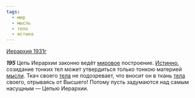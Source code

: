 ```yaml
---
tags:
  - мир
  - мысль
  - тело
  - истина
---
```


[Иерархия 1931г](/agni/1931)

___195___
Цепь Иерархии законно ведёт [мировое](/tag/#мир) построение. [Истинно](/tag/#истина), созидание тонких тел может утвердиться только тонкою материей [мысли](/tag/#мысль). Ткач своего [тела](/tag/#тело) не подозревает, что вносит он в ткань [тела](/tag/#тело) своего, отрываясь от Высшего! Потому пусть задумаются над самым насущным — Цепью Иерархии.   

